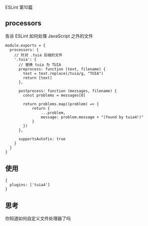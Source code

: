 ESLint 第10篇

## processors

告诉 ESLint 如何处理 JavaScript 之外的文件

```
module.exports = {
  processors: {
    // 针对 .tuia 后缀的文件
    '.tuia': {
      // 替换 tuia 为 TUIA
      preprocess: function (text, filename) {
        text = text.replace(/tuia/g, "TUIA")
        return [text]
      },

      postprocess: function (messages, filename) {
        const problems = messages[0]
        
        return problems.map((problem) => {
            return {
                ...problem,
                message: problem.message + "(found by tuia4!)"
            }
        })
      },

      supportsAutofix: true
    }
  }
}
```

## 使用

```
{
  plugins: ['tuia4']
}
```

## 思考

你知道如何自定义文件处理器了吗

